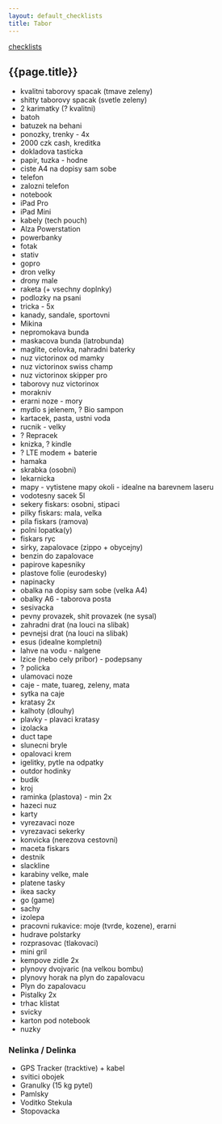 ```yaml
---
layout: default_checklists
title: Tabor
---
```


[checklists](.)

## {{page.title}}

- kvalitni taborovy spacak (tmave zeleny)
- shitty taborovy spacak (svetle zeleny)
- 2 karimatky (? kvalitni)
- batoh
- batuzek na behani
- ponozky, trenky - 4x
- 2000 czk cash, kreditka
- dokladova tasticka
- papir, tuzka - hodne
- ciste A4 na dopisy sam sobe
- telefon
- zalozni telefon
- notebook
- iPad Pro
- iPad Mini
- kabely (tech pouch)
- Alza Powerstation
- powerbanky
- fotak
- stativ
- gopro
- dron velky
- drony male
- raketa (+ vsechny doplnky)
- podlozky na psani
- tricka - 5x
- kanady, sandale, sportovni
- Mikina
- nepromokava bunda
- maskacova bunda (latrobunda)
- maglite, celovka, nahradni baterky
- nuz victorinox od mamky
- nuz victorinox swiss champ
- nuz victorinox skipper pro
- taborovy nuz victorinox
- morakniv
- erarni noze - mory
- mydlo s jelenem, ? Bio sampon
- kartacek, pasta, ustni voda
- rucnik - velky
- ? Repracek
- knizka, ? kindle
- ? LTE modem + baterie
- hamaka
- skrabka (osobni)
- lekarnicka
- mapy - vytistene mapy okoli - idealne na barevnem laseru
- vodotesny sacek 5l
- sekery fiskars: osobni, stipaci
- pilky fiskars: mala, velka
- pila fiskars (ramova)
- polni lopatka(y)
- fiskars ryc
- sirky, zapalovace (zippo + obycejny)
- benzin do zapalovace
- papirove kapesniky
- plastove folie (eurodesky)
- napinacky
- obalka na dopisy sam sobe (velka A4)
- obalky A6 - taborova posta
- sesivacka
- pevny provazek, shit provazek (ne sysal)
- zahradni drat (na louci na slibak)
- pevnejsi drat (na louci na slibak)
- esus (idealne kompletni)
- lahve na vodu - nalgene
- lzice (nebo cely pribor) - podepsany
- ? policka
- ulamovaci noze
- caje - mate, tuareg, zeleny, mata
- sytka na caje
- kratasy 2x
- kalhoty (dlouhy)
- plavky - plavaci kratasy
- izolacka
- duct tape
- slunecni bryle
- opalovaci krem
- igelitky, pytle na odpatky
- outdor hodinky
- budik
- kroj
- raminka (plastova) - min 2x
- hazeci nuz
- karty
- vyrezavaci noze
- vyrezavaci sekerky
- konvicka (nerezova cestovni)
- maceta fiskars
- destnik
- slackline
- karabiny velke, male
- platene tasky
- ikea sacky
- go (game)
- sachy
- izolepa
- pracovni rukavice: moje (tvrde, kozene), erarni
- hudrave polstarky
- rozprasovac (tlakovaci)
- mini gril
- kempove zidle 2x
- plynovy dvojvaric (na velkou bombu)
- plynovy horak na plyn do zapalovacu
- Plyn do zapalovacu
- Pistalky 2x
- trhac klistat
- svicky
- karton pod notebook
- nuzky


### Nelinka / Delinka

- GPS Tracker (tracktive) + kabel
- svitici obojek
- Granulky (15 kg pytel)
- Pamlsky
- Voditko Stekula
- Stopovacka
